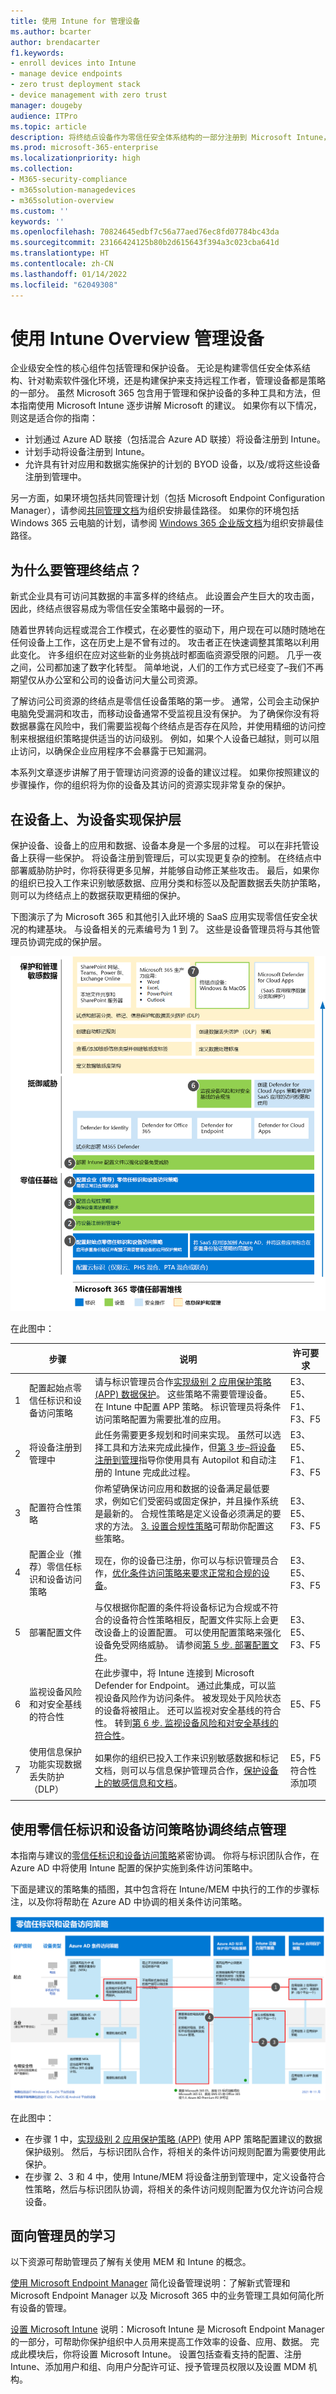 ```yaml
---
title: 使用 Intune for 管理设备
ms.author: bcarter
author: brendacarter
f1.keywords:
- enroll devices into Intune
- manage device endpoints
- zero trust deployment stack
- device management with zero trust
manager: dougeby
audience: ITPro
ms.topic: article
description: 将终结点设备作为零信任安全体系结构的一部分注册到 Microsoft Intune，在为远程工作者构建防护的同时防御勒索软件。
ms.prod: microsoft-365-enterprise
ms.localizationpriority: high
ms.collection:
- M365-security-compliance
- m365solution-managedevices
- m365solution-overview
ms.custom: ''
keywords: ''
ms.openlocfilehash: 70824645edbf7c56a77aed76ec8fd07784bc43da
ms.sourcegitcommit: 23166424125b80b2d615643f394a3c023cba641d
ms.translationtype: HT
ms.contentlocale: zh-CN
ms.lasthandoff: 01/14/2022
ms.locfileid: "62049308"
---
```

# <a name="manage-devices-with-intune-overview"></a>使用 Intune Overview 管理设备

企业级安全性的核心组件包括管理和保护设备。 无论是构建零信任安全体系结构、针对勒索软件强化环境，还是构建保护来支持远程工作者，管理设备都是策略的一部分。 虽然 Microsoft 365 包含用于管理和保护设备的多种工具和方法，但本指南使用 Microsoft Intune 逐步讲解 Microsoft 的建议。 如果你有以下情况，则这是适合你的指南：

- 计划通过 Azure AD 联接（包括混合 Azure AD 联接）将设备注册到 Intune。
- 计划手动将设备注册到 Intune。
- 允许具有针对应用和数据实施保护的计划的 BYOD 设备，以及/或将这些设备注册到管理中。

另一方面，如果环境包括共同管理计划（包括 Microsoft Endpoint Configuration Manager），请参阅[共同管理文档](/mem/configmgr/comanage/)为组织安排最佳路径。 如果你的环境包括 Windows 365 云电脑的计划，请参阅 [Windows 365 企业版文档](/windows-365/enterprise/)为组织安排最佳路径。 

## <a name="why-manage-endpoints"></a>为什么要管理终结点？
新式企业具有可访问其数据的丰富多样的终结点。 此设置会产生巨大的攻击面，因此，终结点很容易成为零信任安全策略中最弱的一环。 

随着世界转向远程或混合工作模式，在必要性的驱动下，用户现在可以随时随地在任何设备上工作，这在历史上是不曾有过的。 攻击者正在快速调整其策略以利用此变化。 许多组织在应对这些新的业务挑战时都面临资源受限的问题。 几乎一夜之间，公司都加速了数字化转型。 简单地说，人们的工作方式已经变了–我们不再期望仅从办公室和公司的设备访问大量公司资源。

了解访问公司资源的终结点是零信任设备策略的第一步。 通常，公司会主动保护电脑免受漏洞和攻击，而移动设备通常不受监视且没有保护。 为了确保你没有将数据暴露在风险中，我们需要监视每个终结点是否存在风险，并使用精细的访问控制来根据组织策略提供适当的访问级别。 例如，如果个人设备已越狱，则可以阻止访问，以确保企业应用程序不会暴露于已知漏洞。

本系列文章逐步讲解了用于管理访问资源的设备的建议过程。 如果你按照建议的步骤操作，你的组织将为你的设备及其访问的资源实现非常复杂的保护。


## <a name="implementing-the-layers-of-protection-on-and-for-devices"></a>在设备上、为设备实现保护层

保护设备、设备上的应用和数据、设备本身是一个多层的过程。 可以在非托管设备上获得一些保护。 将设备注册到管理后，可以实现更复杂的控制。 在终结点中部署威胁防护时，你将获得更多见解，并能够自动修正某些攻击。 最后，如果你的组织已投入工作来识别敏感数据、应用分类和标签以及配置数据丢失防护策略，则可以为终结点上的数据获取更精细的保护。

下图演示了为 Microsoft 365 和其他引入此环境的 SaaS 应用实现零信任安全状况的构建基块。 与设备相关的元素编号为 1 到 7。 这些是设备管理员将与其他管理员协调完成的保护层。 

![Microsoft 365 零信任部署堆叠](../media/devices/m365-zero-trust-deployment-stack-devices.png#lightbox)

在此图中： 


|&nbsp;|步骤 |说明  |许可要求  |
|---------|---------|---------|---------|
|1     | 配置起始点零信任标识和设备访问策略       | 请与标识管理员合作[实现级别 2 应用保护策略 (APP) 数据保护](manage-devices-with-intune-app-protection.md)。 这些策略不需要管理设备。 在 Intune 中配置 APP 策略。 标识管理员将条件访问策略配置为需要批准的应用。          |E3、E5、F1、F3、F5    |
|2     | 将设备注册到管理中       | 此任务需要更多规划和时间来实现。 虽然可以选择工具和方法来完成此操作，但[第 3 步–将设备注册到管理](manage-devices-with-intune-enroll.md)指导你使用具有 Autopilot 和自动注册的 Intune 完成此过程。      | E3、E5、F1、F3、F5        |
|3     | 配置符合性策略        |  你希望确保访问应用和数据的设备满足最低要求，例如它们受密码或固定保护，并且操作系统是最新的。 合规性策略是定义设备必须满足的要求的方法。 [3. 设置合规性策略](manage-devices-with-intune-compliance-policies.md)可帮助你配置这些策略。        |   E3、E5、F3、F5      |
|4     | 配置企业（推荐）零信任标识和设备访问策略        |现在，你的设备已注册，你可以与标识管理员合作，[优化条件访问策略来要求正常和合规的设备](manage-devices-with-intune-require-compliance.md)。          | E3、E5、F3、F5        |
|5     |部署配置文件      | 与仅根据你配置的条件将设备标记为合规或不符合的设备符合性策略相反，配置文件实际上会更改设备上的设置配置。 可以使用配置策略来强化设备免受网络威胁。 请参阅[第 5 步. 部署配置文件](manage-devices-with-intune-configuration-profiles.md)。        | E3、E5、F3、F5        |
|6      |监视设备风险和对安全基线的符合性         | 在此步骤中，将 Intune 连接到 Microsoft Defender for Endpoint。 通过此集成，可以监视设备风险作为访问条件。 被发现处于风险状态的设备将被阻止。 还可以监视对安全基线的符合性。 转到[第 6 步. 监视设备风险和对安全基线的符合性](manage-devices-with-intune-monitor-risk.md)。       | E5、F5        |
|7      |使用信息保护功能实现数据丢失防护（DLP）   | 如果你的组织已投入工作来识别敏感数据和标记文档，则可以与信息保护管理员合作，[保护设备上的敏感信息和文档](manage-devices-with-intune-dlp-mip.md)。         | E5，F5 符合性添加项        |
| | | | |

## <a name="coordinating-endpoint-management-with-zero-trust-identity-and-device-access-policies"></a>使用零信任标识和设备访问策略协调终结点管理

本指南与建议的[零信任标识和设备访问策略](../security/office-365-security/microsoft-365-policies-configurations.md)紧密协调。 你将与标识团队合作，在 Azure AD 中将使用 Intune 配置的保护实施到条件访问策略中。 

下面是建议的策略集的插图，其中包含将在 Intune/MEM 中执行的工作的步骤标注，以及你将帮助在 Azure AD 中协调的相关条件访问策略。 

[![零信任标识和设备访问策略](../media/devices/identity-device-overview-steps.png#lightbox)](https://github.com/MicrosoftDocs/microsoft-365-docs/raw/public/microsoft-365/media/devices/identity-device-overview-steps.png)


在此图中：
- 在步骤 1 中，[实现级别 2 应用保护策略 (APP)](manage-devices-with-intune-app-protection.md) 使用 APP 策略配置建议的数据保护级别。 然后，与标识团队合作，将相关的条件访问规则配置为需要使用此保护。
- 在步骤 2、3 和 4 中，使用 Intune/MEM 将设备注册到管理中，定义设备符合性策略，然后与标识团队协调，将相关的条件访问规则配置为仅允许访问合规设备。 

<!---
## Managing change with users
--->

## <a name="learning-for-administrators"></a>面向管理员的学习
以下资源可帮助管理员了解有关使用 MEM 和 Intune 的概念。

[使用 Microsoft Endpoint Manager](/learn/modules/simplify-device-management-with-microsoft-endpoint-manager/) 简化设备管理说明：了解新式管理和 Microsoft Endpoint Manager 以及 Microsoft 365 中的业务管理工具如何简化所有设备的管理。

[设置 Microsoft Intune](/learn/modules/set-up-microsoft-intune/) 说明：Microsoft Intune 是 Microsoft Endpoint Manager 的一部分，可帮助你保护组织中人员用来提高工作效率的设备、应用、数据。 完成此模块后，你将设置 Microsoft Intune。 设置包括查看支持的配置、注册 Intune、添加用户和组、向用户分配许可证、授予管理员权限以及设置 MDM 机构。
